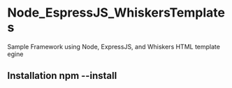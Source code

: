 # Node_EspressJS_WhiskersTemplates
Sample Framework using Node, ExpressJS, and Whiskers HTML template egine


## Installation npm --install
